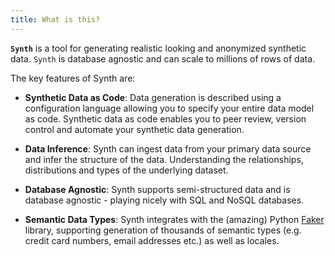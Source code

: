 ```yaml
---
title: What is this?
---
```


**`Synth`** is a tool for generating realistic looking and anonymized synthetic data. `Synth` is database agnostic and
can scale to millions of rows of data.

The key features of Synth are:

- **Synthetic Data as Code**: Data generation is described using a configuration language allowing you to specify your
  entire data model as code. Synthetic data as code enables you to peer review, version control and automate your
  synthetic data generation.

- **Data Inference**: Synth can ingest data from your primary data source and infer the structure of the data.
  Understanding the relationships, distributions and types of the underlying dataset.

- **Database Agnostic**: Synth supports semi-structured data and is database agnostic - playing nicely with SQL and
  NoSQL databases.

- **Semantic Data Types**: Synth integrates with the (amazing) Python [Faker](https://pypi.org/project/Faker/) library,
  supporting generation of thousands of semantic types (e.g. credit card numbers, email addresses etc.) as well as
  locales.
